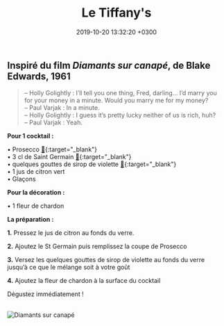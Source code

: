 ﻿---
layout: post
title: Le Tiffany's
date: 2019-10-20 13:32:20 +0300
description: You’ll find this post in your `_posts` directory. Go ahead and edit it and re-build the site to see your changes. # Add post description (optional)
img: tyfannys.png # Add image post (optional)
imgmini : tyfannys-mini.png
tags: [Diamants sur Canapé]
author: # Add name author (optional)
---
## Inspiré du film *Diamants sur canapé*, de Blake Edwards, 1961


>&ndash; Holly Golightly : I’ll tell you one thing, Fred, darling… I’d marry you for your money in a minute. Would you marry me for my money? <br>
>&ndash; Paul Varjak : In a minute. <br>
>&ndash; Holly Golightly : I guess it’s pretty lucky neither of us is rich, huh? <br>
>&ndash; Paul Varjak : Yeah. <br>


**Pour 1 cocktail :**

• Prosecco [🛒](https://www.amazon.fr/gp/product/B07JNSQWWP/ref=as_li_qf_asin_il_tl?ie=UTF8&tag=leplateau-21&creative=6746&linkCode=as2&creativeASIN=B07JNSQWWP&linkId=e84eb9dfdc3e8dd8872b1f3e8b16202f){:target="_blank"} <br>
• 3 cl de Saint Germain [🛒](https://www.amazon.fr/gp/product/B004JUT93Q/ref=as_li_qf_asin_il_tl?ie=UTF8&tag=leplateau-21&creative=6746&linkCode=as2&creativeASIN=B004JUT93Q&linkId=c7caa84f7d294f76d1bea2c29b222c6d){:target="_blank"} <br>
• quelques gouttes de sirop de violette [🛒](https://www.amazon.fr/gp/product/B077MYFXGC/ref=as_li_qf_asin_il_tl?ie=UTF8&tag=leplateau-21&creative=6746&linkCode=as2&creativeASIN=B077MYFXGC&linkId=12e98edf3710122daf1886887073f041){:target="_blank"} <br>
• 1 jus de citron vert <br>
• Glaçons <br>

**Pour la décoration :**

• 1 fleur de chardon <br>

**La préparation :**

**1.** Pressez le jus de citron au fonds du verre.

**2.** Ajoutez le St Germain puis remplissez la coupe de Prosecco

**3.** Versez les quelques gouttes de sirop de violette au fonds du verre jusqu’à ce que le mélange soit à votre goût

**4.** Ajoutez la fleur de chardon à la surface du cocktail

Dégustez immédiatement ! <br><br>

![Diamants sur canapé]({{site.baseurl}}/assets/img/diamants.jpg)

